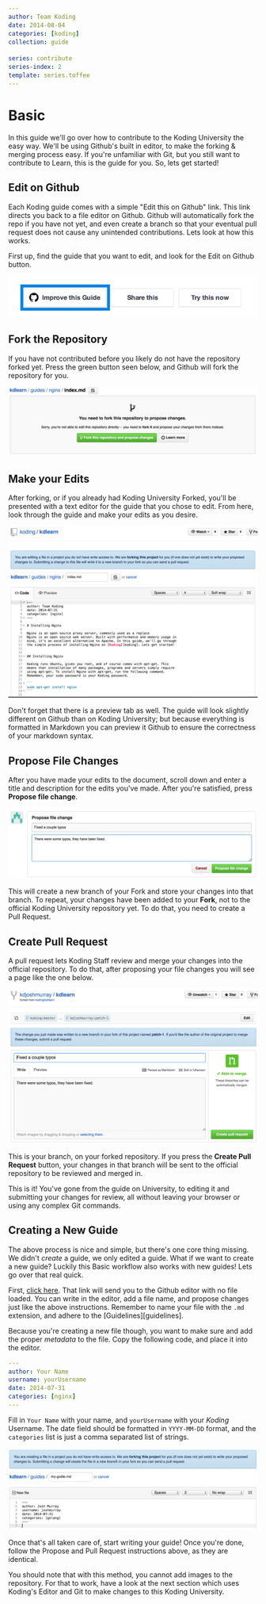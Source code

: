 ```yaml
---
author: Team Koding
date: 2014-08-04
categories: [koding]
collection: guide

series: contribute
series-index: 2
template: series.toffee
---
```


# Basic

In this guide we'll go over how to contribute to the Koding University 
the easy way. We'll be using Github's built in editor, to make the 
forking & merging process easy. If you're unfamiliar with Git, but you 
still want to contribute to Learn, this is the guide for you. So, lets 
get started!

## Edit on Github

Each Koding guide comes with a simple "Edit this on Github" link. This 
link directs you back to a file editor on Github. Github will 
automatically fork the repo if you have not yet, and even create a branch 
so that your eventual pull request does not cause any unintended 
contributions. Lets look at how this works.

First up, find the guide that you want to edit, and look for the Edit on 
Github button.

![Edit on Github](edit-on-github.png)

## Fork the Repository

If you have not contributed before you likely do not have the repository 
forked yet. Press the green button seen below, and Github will fork the 
repository for you.

![Fork](fork.png)

## Make your Edits

After forking, or if you already had Koding University Forked, you'll be 
presented with a text editor for the guide that you chose to edit. From 
here, look through the guide and make your edits as you desire.

![Edit](edit.png)

Don't forget that there is a preview tab as well. The guide will look 
slightly different on Github than on Koding University; but because 
everything is formatted in Markdown you can preview it Github to ensure 
the correctness of your markdown syntax.

## Propose File Changes

After you have made your edits to the document, scroll down and enter a 
title and description for the edits you've made. After you're satisfied, 
press **Propose file change**.

![propose](propose.png)

This will create a new branch of your Fork and store your changes into 
that branch. To repeat, your changes have been added to your **Fork**, 
not to the official Koding University repository yet. To do that, you 
need to create a Pull Request.

## Create Pull Request

A pull request lets Koding Staff review and merge your changes into the 
official repository. To do that, after proposing your file changes you 
will see a page like the one below.

![Pull Request](pull-request.png)

This is your branch, on your forked repository. If you press the **Create 
Pull Request** button, your changes in that branch will be sent to the 
official repository to be reviewed and merged in.

This is it! You've gone from the guide on University, to editing it and 
submitting your changes for review, all without leaving your browser or 
using any complex Git commands.

## Creating a New Guide

The above process is nice and simple, but there's one core thing missing. 
We didn't *create* a guide, we only edited a guide. What if we want to 
create a new guide? Luckily this Basic workflow also works with new 
guides! Lets go over that real quick.

First, [click here][newguide]. That link will send you to the Github 
editor with no file loaded. You can write in the editor, add a file name, 
and propose changes just like the above instructions. Remember to name 
your file with the `.md` extension, and adhere to the 
[Guidelines][guidelines].

Because you're creating a new file though, you want to make sure and add 
the proper *metadata* to the file. Copy the following code, and place it 
into the editor.

```yaml
---
author: Your Name
username: yourUsername
date: 2014-07-31
categories: [nginx]
---
```

Fill in `Your Name` with your name, and `yourUsername` with your *Koding* 
Username. The date field should be formatted in `YYYY-MM-DD` format, and 
the `categories` list is just a comma separated list of strings.

![New Guide](new-guide.png)

Once that's all taken care of, start writing your guide! Once you're 
done, follow the Propose and Pull Request instructions above, as they are 
identical.

You should note that with this method, you cannot add images to the 
repository. For that to work, have a look at the next section which uses 
Koding's Editor and Git to make changes to this Koding University.


[newguide]: https://github.com/koding/kdlearn/new/master/guides
